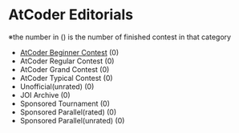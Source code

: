 # AtCoder Editorials
※the number in () is the number of finished contest in that category
- [AtCoder Beginner Contest](https://github.com/xuelei7/mylibrary/blob/master/AtCoder/AtCoderBeginnerContest.md) (0)
- AtCoder Regular Contest (0)
- AtCoder Grand Contest (0)
- AtCoder Typical Contest (0)
- Unofficial(unrated) (0)
- JOI Archive (0)
- Sponsored Tournament (0)
- Sponsored Parallel(rated) (0)
- Sponsored Parallel(unrated) (0)

